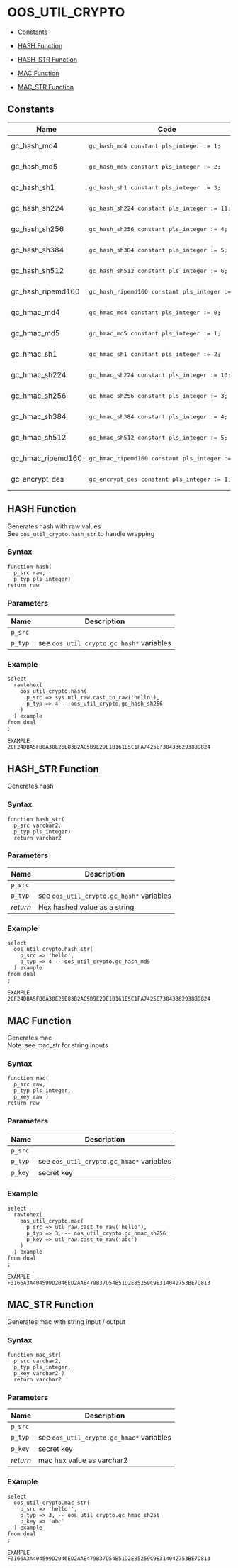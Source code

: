 # OOS_UTIL_CRYPTO


- [Constants](#constants)



- [HASH Function](#hash)
- [HASH_STR Function](#hash_str)
- [MAC Function](#mac)
- [MAC_STR Function](#mac_str)





## Constants<a name="constants"></a>

Name | Code | Description
--- | --- | ---
gc_hash_md4 | <pre>gc_hash_md4 constant pls_integer := 1;</pre> | 
gc_hash_md5 | <pre>gc_hash_md5 constant pls_integer := 2;</pre> | 
gc_hash_sh1 | <pre>gc_hash_sh1 constant pls_integer := 3;</pre> | 
gc_hash_sh224 | <pre>gc_hash_sh224 constant pls_integer := 11;</pre> | 
gc_hash_sh256 | <pre>gc_hash_sh256 constant pls_integer := 4;</pre> | 
gc_hash_sh384 | <pre>gc_hash_sh384 constant pls_integer := 5;</pre> | 
gc_hash_sh512 | <pre>gc_hash_sh512 constant pls_integer := 6;</pre> | 
gc_hash_ripemd160 | <pre>gc_hash_ripemd160 constant pls_integer := 15;</pre> | 
gc_hmac_md4 | <pre>gc_hmac_md4 constant pls_integer := 0;</pre> | 
gc_hmac_md5 | <pre>gc_hmac_md5 constant pls_integer := 1;</pre> | 
gc_hmac_sh1 | <pre>gc_hmac_sh1 constant pls_integer := 2;</pre> | 
gc_hmac_sh224 | <pre>gc_hmac_sh224 constant pls_integer := 10;</pre> | 
gc_hmac_sh256 | <pre>gc_hmac_sh256 constant pls_integer := 3;</pre> | 
gc_hmac_sh384 | <pre>gc_hmac_sh384 constant pls_integer := 4;</pre> | 
gc_hmac_sh512 | <pre>gc_hmac_sh512 constant pls_integer := 5;</pre> | 
gc_hmac_ripemd160 | <pre>gc_hmac_ripemd160 constant pls_integer := 14;</pre> | 
gc_encrypt_des | <pre>gc_encrypt_des constant pls_integer := 1;</pre> | 






 
## HASH Function<a name="hash"></a>


<p>
<p>Generates hash with raw values<br />See <code>oos_util_crypto.hash_str</code> to handle wrapping</p>
</p>

### Syntax
```plsql
function hash(
  p_src raw,
  p_typ pls_integer)
return raw
```

### Parameters
Name | Description
--- | ---
`p_src` | 
`p_typ` | see <code>oos_util_crypto.gc_hash*</code> variables
 
 


### Example
```plsql
select
  rawtohex(
    oos_util_crypto.hash(
      p_src => sys.utl_raw.cast_to_raw('hello'),
      p_typ => 4 -- oos_util_crypto.gc_hash_sh256
    )
  ) example
from dual
;

EXAMPLE
2CF24DBA5FB0A30E26E83B2AC5B9E29E1B161E5C1FA7425E73043362938B9824
```



 
## HASH_STR Function<a name="hash_str"></a>


<p>
<p>Generates hash</p>
</p>

### Syntax
```plsql
function hash_str(
  p_src varchar2,
  p_typ pls_integer)
  return varchar2
```

### Parameters
Name | Description
--- | ---
`p_src` | 
`p_typ` | see <code>oos_util_crypto.gc_hash*</code> variables
*return* | Hex hashed value as a string
 
 


### Example
```plsql
select
  oos_util_crypto.hash_str(
    p_src => 'hello',
    p_typ => 4 -- oos_util_crypto.gc_hash_md5
  ) example
from dual
;

EXAMPLE
2CF24DBA5FB0A30E26E83B2AC5B9E29E1B161E5C1FA7425E73043362938B9824
```



 
## MAC Function<a name="mac"></a>


<p>
<p>Generates mac<br />Note: see mac_str for string inputs</p>
</p>

### Syntax
```plsql
function mac(
  p_src raw,
  p_typ pls_integer,
  p_key raw )
return raw
```

### Parameters
Name | Description
--- | ---
`p_src` | 
`p_typ` | see <code>oos_util_crypto.gc_hmac*</code> variables
`p_key` | secret key
 
 


### Example
```plsql
select
  rawtohex(
    oos_util_crypto.mac(
      p_src => utl_raw.cast_to_raw('hello'),
      p_typ => 3, -- oos_util_crypto.gc_hmac_sh256
      p_key => utl_raw.cast_to_raw('abc')
    )
  ) example
from dual
;

EXAMPLE
F3166A3A404599D2046ED2AAE479B37D54B51D2E85259C9E314042753BE7D813
```



 
## MAC_STR Function<a name="mac_str"></a>


<p>
<p>Generates mac with string input / output</p>
</p>

### Syntax
```plsql
function mac_str(
  p_src varchar2,
  p_typ pls_integer,
  p_key varchar2 )
  return varchar2
```

### Parameters
Name | Description
--- | ---
`p_src` | 
`p_typ` | see <code>oos_util_crypto.gc_hmac*</code> variables
`p_key` | secret key
*return* | mac hex value as varchar2
 
 


### Example
```plsql
select
  oos_util_crypto.mac_str(
    p_src => 'hello'',
    p_typ => 3, -- oos_util_crypto.gc_hmac_sh256
    p_key => 'abc'
  ) example
from dual
;

EXAMPLE
F3166A3A404599D2046ED2AAE479B37D54B51D2E85259C9E314042753BE7D813
```



 
